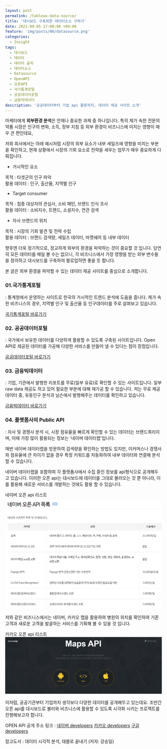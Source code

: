 ```yaml
---
layout: post
permalink: /tableau-data-source/
title: '대시보드 구축위한 데이터소스 구하기'
date: 2021-09-05 17:00:00 +09:00
feature: 'img/posts/06/datasource.png'
categories:
  - Insight
tags:
  - 대시보드
  - 데이터
  - 데이터 출처
  - 데이터소스
  - Datasource
  - OpenAPI
  - 오픈API
  - 국가통계포털
  - 공공데이터포털
  - 금융빅데이터
description: '공공데이터부터 기업 api 활용까지, 데이터 제공 사이트 소개'
---
```


마케터에게 <strong>외부환경 분석</strong>은 언제나 중요한 과제 중 하나입니다.
특히 제가 속한 전문의약품 시장은 인구의 변화, 소득, 정부 지침 등 외부 환경이 비즈니스에 미치는 영향이 매우 큰 편인데요,

저희 회사에서는 아래 예시처럼 시장의 외부 요소가 내부 세일즈에 영향을 미치는 부분을 확인하고, 현재 상황에서 시장의 기회 요소로 전략을 세우는 업무가 매우 중요하게 다뤄집니다.

* 거시적인 요소  

목적 : 타겟군의 인구 파악  
활용 데이터 : 인구, 출산율, 지역별 인구  

* Target consumer  

목적 : 접종 대상자의 관심사, 소비 패턴, 브랜드 인식 조사  
활용 데이터 : 소비지수, 트렌드, 소셜지수, 연관 검색  

* 자사 브랜드의 위치  

목적 : 시장의 기회 발견 및 전략 수립  
활용 데이터 : 브랜드 검색량, 세일즈 데이터, 마켓쉐어 등 내부 데이터  

향후엔 더욱 정기적으로, 정교하게 외부의 환경을 파악하는 것이 중요할 것 입니다. 당연히 모든 데이터를 매일 볼 수는 없으니, 각 비즈니스에서 가장 영향을 받는 외부 변수들을 정의하고 대시보드를 구축하여 팔로업하면 좋을 듯 합니다.

본 글은 외부 환경을 파악할 수 있는 데이터 제공 사이트를 중심으로 소개합니다.



### 01.국가통계포털

: 통계청에서 운영하는 사이트로 한국의 거시적인 트렌드 분석에 도움을 줍니다. 제가 속한 비즈니스의 경우, 지역별 인구 및 출산율 등 인구데이터를 주로 살펴보고 있습니다.

[국가통계포털 바로가기](https://kosis.kr/)

### 02. 공공데이터포털

: 국가에서 보유한 데이터를 다양하게 활용할 수 있도록 구축된 사이트입니다. Open API로 제공된 데이터를 가공해 다양한 서비스를 만들어 낼 수 있다는 점이 장점입니다.

[공공데이터포털 바로가기](https://www.data.go.kr/)

### 03. 금융빅데이터

: 기업, 기관에서 발행한 리포트를 무료(일부 유료)로 확인할 수 있는 사이트입니다. 일부 raw data 제공도 하고 있어 필요한 부분에 대해 재가공 할 수 있습니다. 저는 무료 제공 데이터 중, 유동인구 분석과 닐슨에서 발행해주는 데이터를 확인하고 있습니다.

[금융빅데이터 바로가기](https://www.bigdata-finance.kr/)

### 04. 플랫폼사의 Public API

: 자사 및 경쟁사 분석 시, 시장 점유율을 빠르게 확인할 수 있는 데이터는 브랜드쿼리이며, 이때 가장 많이 활용되는 정보는 '네이버 데이터랩'입니다.

매번 네이버 데이터랩을 방문하여 검색량을 확인하는 방법도 있지만,
이커머스나 경쟁사와 점유율에 큰 차이가 없을 경우 특정 키워드를 자동화하여 내부 데이터와 연결해 분석할 수 있습니다.

네이버 데이터랩을 포함하여 각 플랫폼사에서 수집 중인 정보를 api형식으로 공개해두고 있습니다. 이러한 오픈 api는 대시보드에 데이터를 그대로 불러오는 것 뿐 아니라, 이를 활용해 새로운 서비스를 개발하는 것에도 활용 할 수 있습니다.


네이버 오픈 api 리스트
![Naver Open Api list](/img/posts/06/open-api-list.png)

저와 같은 비즈니스에서는 네이버, 카카오 맵을 활용하여 병원의 위치를 확인하여 기존 고객과 새로운 고객을 발굴하는 서비스를 기획해 볼 수 있을 것 입니다.

카카오 오픈 api 리스트
![Kakao Open Api list](/img/posts/06/kakao-maps-api.png)


이처럼, 공공기관부터 기업까지 생각보다 다양한 데이터를 공개해두고 있는데요. 조만간 오픈 api를 대시보드로 불러와 비즈니스에 활용할 수 있도록 시각화 시키는 프로젝트를 진행해보고자 합니다.


OPEN API 공개 주소 링크 :
[네이버 developers](https://developers.naver.com/)
[카카오 developers](https://developers.kakao.com/)
[구글 developers](https://developers.google.com/)

참고도서 : 데이터 시각적 분석, 태블로 끝내기 (저자: 강승일)
